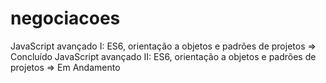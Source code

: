 # negociacoes
JavaScript avançado I:  ES6, orientação a objetos e padrões de projetos => Concluído
JavaScript avançado II:  ES6, orientação a objetos e padrões de projetos => Em Andamento
